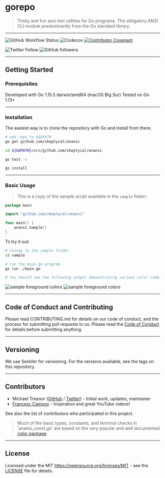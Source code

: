 # gorepo

>Tricky and fun ansi text utilities for Go programs. The obligatory ANSI CLI module predominantly from the Go standard library.

---
![GitHub Workflow Status](https://img.shields.io/github/workflow/status/skeptycal/gorepo/Go) ![Codecov](https://img.shields.io/codecov/c/github/skeptycal/gorepo)
 [![Contributor Covenant](https://img.shields.io/badge/Contributor%20Covenant-v1.4%20adopted-ff69b4.svg)](code-of-conduct.md)

![Twitter Follow](https://img.shields.io/twitter/follow/skeptycal.svg?label=%40skeptycal&style=social) ![GitHub followers](https://img.shields.io/github/followers/skeptycal.svg?style=social)

---

## Getting Started

### Prerequisites

Developed with Go 1.15.5 darwin/amd64 (macOS Big Sur)
Tested on Go 1.13+

---

### Installation

The easiest way is to clone the repository with Go and install from there.

```bash
# add repo to $GOPATH
go get github.com/skeptycal/anansi

cd ${GOPATH}/src/github.com/skeptycal/anansi

go test -v

go install

```

---

### Basic Usage

>This is a copy of the sample script available in the `sample` folder:

```go
package main

import "github.com/skeptycal/anansi"

func main() {
    anansi.Sample()
}

```

To try it out:

```bash
# change to the sample folder
cd sample

# run the main.go program
go run ./main.go

# You should see the following output demonstrating various color combinations.
```

![sample foreground colors](sample/sample_fg.jpg)
![sample foreground colors](sample/sample_bg.jpg)

---

## Code of Conduct and Contributing

Please read CONTRIBUTING.md for details on our code of conduct, and the process for submitting pull requests to us. Please read the [Code of Conduct](CODE_OF_CONDUCT.md) for details before submitting anything.

---

## Versioning

We use SemVer for versioning. For the versions available, see the tags on this repository.

---

## Contributors
- Michael Treanor ([GitHub][github] / [Twitter][twitter]) - Initial work, updates, maintainer
- [Francesc Campoy][Campoy] - Inspiration and great YouTube videos!

See also the list of contributors who participated in this project.

>Much of the basic types, constants, and terminal checks in 'anansi_const.go' are based on the very popular and well documented [color package][fatih].

---

## License

Licensed under the MIT <https://opensource.org/licenses/MIT> - see the [LICENSE](LICENSE) file for details.


[twitter]: (https://www.twitter.com/skeptycal)
[github]: (https://github.com/skeptycal)
[Campoy]: (https://github.com/campoy)
[fatih]: (https://github.com/fatih/color)
